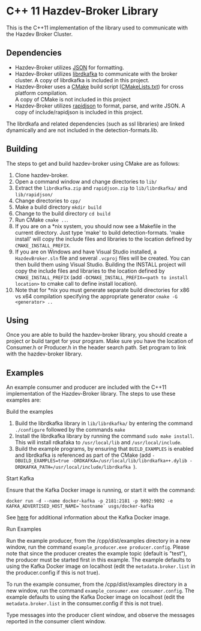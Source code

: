 # C++ 11 Hazdev-Broker Library

This is the C++11 implementation of the library used to communicate with the
Hazdev Broker Cluster.

Dependencies
------
* Hazdev-Broker utilizes [JSON](www.json.org) for formatting.
* Hazdev-Broker utilizes [librdkafka](https://github.com/edenhill/librdkafka/)
to communicate with the broker cluster.  A copy of librdkafka is included in
this project.
* Hazdev-Broker uses a [CMake](http://www.cmake.org/) build script
([CMakeLists.txt](CMakeLists.txt)) for cross platform compilation.  
A copy of CMake is not included in this project
* Hazdev-Broker utilizes [rapidjson](https://github.com/miloyip/rapidjson)
to format, parse, and write JSON.  A copy of include/rapidjson is included in
this project.

The librdkafa and related dependencies (such as ssl libraries) are linked
dynamically and are not included in the detection-formats.lib.

Building
------
The steps to get and build hazdev-broker using CMake are as follows:

1. Clone hazdev-broker.
2. Open a command window and change directories to `lib/`
3. Extract the `librdkafka.zip` and `rapidjson.zip` to `lib/librdkafka/` and
`lib/rapidjson/`
3. Change directories to `cpp/`
4. Make a build directory `mkdir build`
5. Change to the build directory `cd build`
6. Run CMake `cmake ..`.
7. If you are on a \*nix system, you should now see a Makefile in the current
directory.  Just type 'make' to build detection-formats.  'make install' will
copy the include files and libraries to the location defined by
`CMAKE_INSTALL_PREFIX`.
8. If you are on Windows and have Visual Studio installed, a `HazdevBroker.sln`
file and several `.vcproj` files will be created.  You can then build them using
Visual Studio.  Building the INSTALL project will copy the include files and
libraries to the location defined by `CMAKE_INSTALL_PREFIX` (add
`-DCMAKE_INSTALL_PREFIX=<path to install location>` to cmake call to define
install location).
9. Note that for \*nix you must generate separate build directories for x86 vs
x64 compilation specifying the appropriate generator `cmake -G <generator> ..`

Using
------
Once you are able to build the hazdev-broker library, you should create a
project or build target for your program. Make sure you have the location of
Consumer.h or Producer.h in the header search path. Set program to link with the
hazdev-broker library.

Examples
-----
An example consumer and producer are included with the C++11 implementation of
the Hazdev-Broker library.  The steps to use these examples are:

Build the examples

1. Build the librdkafka library in `lib/librdkafka/` by entering the command
`./configure` followed by the commands `make`
2. Install the librdkafka library by running the command `sudo make install`.
This will install rdkafaka to `/usr/local/lib` and `/usr/local/include`.
3. Build the example programs, by ensuring that `BUILD_EXAMPLES` is enabled and
librdkafka is referenced as part of the CMake (add `-DBUILD_EXAMPLES=true -DRDKAFKA=/usr/local/lib/librdkafka++.dylib -DRDKAFKA_PATH=/usr/local/include/librdkafka `).

Start Kafka

Ensure that the Kafka Docker image is running, or start it with the command:
```
docker run -d --name docker-kafka -p 2181:2181 -p 9092:9092 -e KAFKA_ADVERTISED_HOST_NAME=`hostname` usgs/docker-kafka
```

See [here](../README.md) for additional information about the Kafka Docker image.

Run Examples

Run the example producer, from the /cpp/dist/examples directory in a new
window, run the command `example_producer.exe producer.config`.  Please
note that since the producer creates the example topic (default is "test"), the
producer must be started first in this example.  The example defaults to using
the Kafka Docker image on localhost (edit the `metadata.broker.list` in  the
producer.config if this is not true).

To run the example consumer, from the /cpp/dist/examples directory in a new
window, run the command `example_consumer.exe consumer.config`. The
example defaults to using the Kafka Docker image on localhost (edit the
`metadata.broker.list` in  the consumer.config if this is not true).

Type messages into the producer client window, and observe the messages reported
in the consumer client window.
